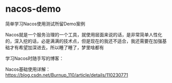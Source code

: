 # nacos-demo
简单学习Nacos使用测试所留Demo案例


Nacos就是一个服务治理的一个工具，就使用层面来说的话，是非常简单人性化的，深入挖的话，必是满满的技术点，但是现在的我还不适合，我还需要在加强基础才有希望加深进去，所以睡了睡了，梦里啥都有

学习Nacos时随手写的博客：

Nacos基础使用详解：https://blog.csdn.net/Burnup_110/article/details/110230771
